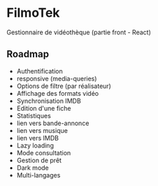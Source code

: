 # FilmoTek

Gestionnaire de vidéothèque (partie front - React)

## Roadmap

- Authentification
- responsive (media-queries)
- Options de filtre (par réalisateur)
- Affichage des formats vidéo
- Synchronisation IMDB
- Edition d'une fiche
- Statistiques
- lien vers bande-annonce
- lien vers musique
- lien vers IMDB
- Lazy loading
- Mode consultation
- Gestion de prêt
- Dark mode
- Multi-langages
